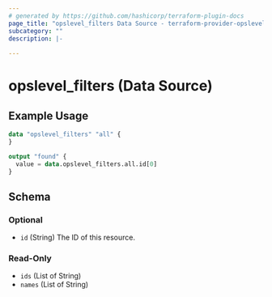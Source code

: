 ```yaml
---
# generated by https://github.com/hashicorp/terraform-plugin-docs
page_title: "opslevel_filters Data Source - terraform-provider-opslevel"
subcategory: ""
description: |-
  
---
```


# opslevel_filters (Data Source)



## Example Usage

```terraform
data "opslevel_filters" "all" {
}

output "found" {
  value = data.opslevel_filters.all.id[0]
}
```

<!-- schema generated by tfplugindocs -->
## Schema

### Optional

- `id` (String) The ID of this resource.

### Read-Only

- `ids` (List of String)
- `names` (List of String)


